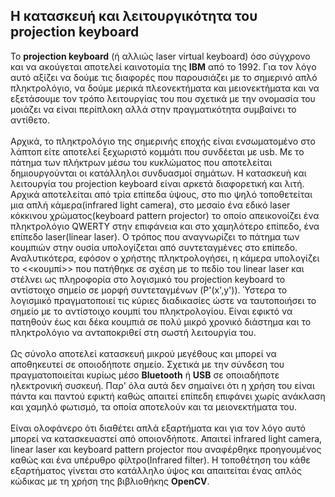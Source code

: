 ## Η κατασκευή και λειτουργικότητα του projection keyboard
Το **projection keyboard** (ή αλλιώς laser virtual keyboard) όσο σύγχρονο και να ακούγεται αποτελεί καινοτομία της **IBM** από το 1992. Για τον λόγο αυτό αξίζει να δούμε
τις διαφορές που παρουσιάζει με το σημερινό απλό πληκτρολόγιο, να δούμε μερικά πλεονεκτήματα και μειονεκτήματα και να εξετάσουμε τον τρόπο λειτουργίας του που σχετικά με την 
ονομασία του μοιάζει να είναι περίπλοκη αλλά στην πραγματικότητα συμβαίνει το αντίθετο. <br>
<br>
Αρχικά, το πληκτρολόγιο της σημερινής εποχής είναι ενσωματομένο στο λάπτοπ είτε αποτελεί ξεχωριστό κομμάτι που συνδέεται με usb. Με το πάτημα των πλήκτρων μέσω του κυκλώματος
που αποτελείται δημιουργούνται οι κατάλληλοι συνδυασμοί σημάτων. Η κατασκευή και λειτουργία του projection keyboard είναι αρκετά διαφορετική και λιτή. Αρχικά αποτελείται από 
τρία επίπεδα ύψους, στο πιο ψηλό τοποθετείται μια απλή κάμερα(infrared light camera), στο μεσαίο ένα εδικό laser κόκκινου χρώματος(keyboard pattern projector) το οποίο 
απεικονοίζει ένα πληκτρολόγιο QWERTY στην επιφάνεια και στο χαμηλότερο επίπεδο, ένα επίπεδο laser(linear laser). Ο τρόπος που αναγνωρίζει το πάτημα των κουμπιών στην ουσία 
υπολογίζεται από συντεταγμένες στο επίπεδο. Αναλυτικότερα, εφόσον ο χρήστης πληκτρολογήσει, η κάμερα υπολογίζει το <<κουμπί>> που πατήθηκε σε σχέση με το πεδίο του linear laser
και στέλνει ως πληροφορία στο λογισμικό του projection keyboard το αντίστοιχο σημείο σε μορφή συντεταγμένων (P'(x',y')). Ύστερα το λογισμικό πραγματοποιεί τις κύριες διαδικασίες
ώστε να ταυτοποιήσει το σημείο με το αντίστοιχο κουμπί του πληκτρολογίου. Είναι εφικτό να πατηθούν έως και δέκα κουμπιά σε πολύ μικρό χρονικό διάστημα και το πληκτρολόγιο να
ανταποκριθεί στη σωστή λειτουργία του. <br>
<br>
Ως σύνολο αποτελεί κατασκευή μικρού μεγέθους και μπορεί να αποθηκευτεί σε οποιοδήποτε σημείο. Σχετικά με την σύνδεση του πραγματοποιείται κυρίως μέσο **Bluetooth** ή **USB** σε οποιαδήποτε  ηλεκτρονική συσκευή. Παρ' όλα αυτά δεν σημαίνει ότι η χρήση του είναι πάντα και παντού εφικτή καθώς απαιτεί επίπεδη επιφάνει χωρίς ανάκλαση και χαμηλό φωτισμό, τα οποία αποτελούν και τα μειονεκτήματα του. <br>
<br>
Είναι ολοφάνερο ότι διαθέτει απλά εξαρτήματα και για τον λόγο αυτό μπορεί να κατασκευαστεί από οποιονδήποτε. Απαιτεί infrared light camera, linear laser και keyboard pattern 
projector που αναφέρθηκε προηγουμένος καθώς και ένα υπέρυθρο φίλτρο(Infrared filter). Η τοποθέτηση του κάθε εξαρτήματος γίνεται στο κατάλληλο ύψος και απαιτείται ένας απλός 
κώδικας με τη χρήση της βιβλιοθήκης **OpenCV**.
